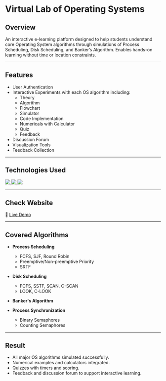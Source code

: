 # Virtual Lab of Operating Systems
## Overview

An interactive e-learning platform designed to help students understand core Operating System algorithms through simulations of Process Scheduling, Disk Scheduling, and Banker’s Algorithm. Enables hands-on learning without time or location constraints.

---

## Features

- User Authentication
- Interactive Experiments with each OS algorithm including:
  - Theory
  - Algorithm
  - Flowchart
  - Simulator
  - Code Implementation
  - Numericals with Calculator
  - Quiz
  - Feedback
- Discussion Forum
- Visualization Tools
- Feedback Collection


---

## Technologies Used

<p align="left">
  <a href="https://skillicons.dev">
    <img src="https://skillicons.dev/icons?i=html,css,js,bootstrap" />
    <img src="https://skillicons.dev/icons?i=java" />
    <img src="https://skillicons.dev/icons?i=php,mysql" />
  </a>
</p>

---
## Check Website
🔗 [Live Demo](https://vlabcomp.kjsieit.in/)

---

## Covered Algorithms

- **Process Scheduling**

  - FCFS, SJF, Round Robin
  - Preemptive/Non-preemptive Priority
  - SRTF

- **Disk Scheduling**

  - FCFS, SSTF, SCAN, C-SCAN
  - LOOK, C-LOOK

- **Banker's Algorithm**
- **Process Synchronization**
  - Binary Semaphores
  - Counting Semaphores

---

## Result

- All major OS algorithms simulated successfully.
- Numerical examples and calculators integrated.
- Quizzes with timers and scoring.
- Feedback and discussion forum to support interactive learning.

